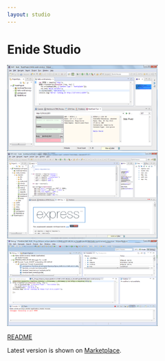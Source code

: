 ```yaml
---
layout: studio
---
```


# Enide Studio

<a href="/img/Nodeclipse-NTS-Hello-world.png">
<img alt="Nodeclipse 0.4.10 overview" src="/img/Nodeclipse-NTS-Hello-world.png" width="350" height="200" /></a>            	
            	
<a href="/img/Nodeclipse-NTS-0410-overview.png">
<img alt="Nodeclipse 0.4.10 overview" src="/img/Nodeclipse-NTS-0410-overview.png" width="350" height="200" /></a>            	

<a href="/img/Nodeclipse-1-debugging.png">
<img alt="Nodeclipse 0.4.10 overview" src="/img/Nodeclipse-1-debugging.png" width="350" height="200" /></a>            	

[README](README)

<p>Latest version is shown on <a href="http://marketplace.eclipse.org/content/enide-studio">Marketplace</a>.</p>
            	
            	


